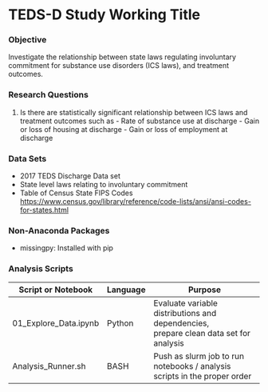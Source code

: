 # TEDS-D Study Working Title

### Objective
Investigate the relationship between state laws regulating involuntary commitment for substance use disorders (ICS laws), and treatment outcomes.

### Research Questions
  1. Is there are statistically significant relationship between ICS laws and treatment outcomes such as
    - Rate of substance use at discharge
    - Gain or loss of housing at discharge
    - Gain or loss of employment at discharge

### Data Sets
  - 2017 TEDS Discharge Data set
  - State level laws relating to involuntary commitment
  - Table of Census State FIPS Codes <br> https://www.census.gov/library/reference/code-lists/ansi/ansi-codes-for-states.html
  
### Non-Anaconda Packages
  - missingpy: Installed with pip
  
### Analysis Scripts
  |Script or Notebook       | Language | Purpose |
  |-------------------------|----------|---------|
  |01_Explore_Data.ipynb| Python | Evaluate variable distributions and dependencies, <br> prepare clean data set for analysis|
  |Analysis_Runner.sh | BASH | Push as slurm job to run notebooks / analysis scripts in the proper order|

  
  

  
